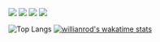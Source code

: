 ![](https://img.shields.io/badge/Code>-<JavaScript>-informational?style=flat&logo=<LOGO_NAME>&logoColor=white&color=2bbc8a)
![](https://img.shields.io/badge/Code>-<TypeScript>-informational?style=flat&logo=<LOGO_NAME>&logoColor=white&color=2bbc8a)
![](https://img.shields.io/badge/Code>-<C#>-informational?style=flat&logo=<LOGO_NAME>&logoColor=white&color=2bbc8a)
![](https://img.shields.io/badge/Markup>-<HTML5>-informational?style=flat&logo=<LOGO_NAME>&logoColor=white&color=2bbc8a)

![Top Langs](https://github-readme-stats.vercel.app/api/top-langs/?username=cadamsmith&layout=compact)
[![willianrod's wakatime stats](https://github-readme-stats.vercel.app/api/wakatime?username=cadamsmith)](https://github.com/anuraghazra/github-readme-stats)

